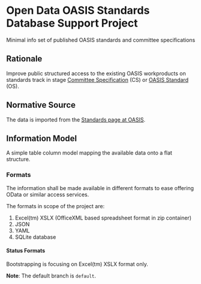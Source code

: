 # Open Data OASIS Standards Database Support Project
Minimal info set of published OASIS standards and committee specifications

## Rationale
Improve public structured access to the existing OASIS workproducts on standards track in stage [Committee Specification](https://www.oasis-open.org/policies-guidelines/oasis-defined-terms-2018-05-22#dCommitteeSpec) (CS) or 
[OASIS Standard](https://www.oasis-open.org/policies-guidelines/oasis-defined-terms-2018-05-22#dOASISstandard) (OS).

## Normative Source
The data is imported from the [Standards page at OASIS](https://www.oasis-open.org/standards).

## Information Model
A simple table column model mapping the available data onto a flat structure.

### Formats
The information shall be made available in different formats to ease offering OData or similar access services.

The formats in scope of the project are:

 1. Excel(tm) XSLX (OfficeXML based spreadsheet format in zip container)
 2. JSON
 3. YAML
 4. SQLite database
 
 #### Status Formats
 
 Bootstrapping is focusing on Excel(tm) XSLX format only.
 
 **Note**: The default branch is `default`.
